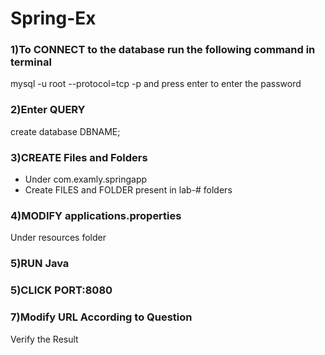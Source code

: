 # Spring-Ex
### **1)To CONNECT to the database run the following command in terminal** 
   mysql -u root --protocol=tcp -p and press enter to enter the password
### **2)Enter QUERY** 
   create database DBNAME;
### **3)CREATE Files and Folders** 
   * Under com.examly.springapp
   * Create FILES and FOLDER present in lab-# folders
### **4)MODIFY applications.properties**
  Under resources folder
### **5)RUN Java**
### **5)CLICK PORT:8080**
### **7)Modify URL According to Question**
  Verify the Result
